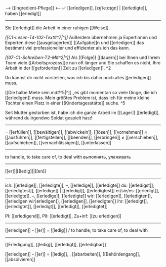 --> [[Ingredient-Pflege]] <--
✅ [[erledigen]], [ɛɐ̯ˈleːdɪɡn̩] | [[erledigte]], haben [[erledigt]]

---
Sie [[erledigt]] die Arbeit in einer ruhigen [[Weise]].

*[[C1-Lesen-T4-102-Text#^7|^]]* Außerdem übernehmen ja Expertinnen und Experten diese [[ausgelagerten]] [[Aufgabe]]n und [[erledigen]] das bestimmt viel professioneller und effizienter als ich das kann. 

*[[07-C1-Schreiben-T2-M#^2|^]]* Als [[Folge]] [[dauern]] bei Ihnen und Ihrem Team viele [[Arbeitsprozess]]e nun oft länger und Sie schaffen es nicht, Ihre Arbeit in der [[geforderten]] Zeit zu [[erledigen]]. ^2


Du kannst dir nicht vorstellen, was ich bis dahin noch alles [[erledigen]] muss. 

[[Die halbe Miete sein.md#^5|^]] „es gibt momentan so viele Dinge, die ich [[erledigen]] muss. Mein größtes Problem ist, dass ich für meine kleine Tochter einen Platz in einer [[Kindertagesstätte]] suche. ^5

Seit Mutter gestorben ist, habe ich die ganze Arbeit im [[Lager]] [[erledigt]], während du irgendwo Soldat gespielt hast!

---
= [[erfüllen]], [[bewältigen]], [[abwickeln]], [[lösen]],  [[vornehmen]]
≈ [[ausführen]], [[fertigstellen]], [[beenden]], [[erbringen]]
≠ [[verschieben]], [[aufschieben]], [[vernachlässigen]], [[unterlassen]]

---
to handle, to take care of, to deal with
выполнять, улаживать

---
[[er]]|[[ledig]]|[[en]]

---
ich: [[erledige]], [[erledigte]], –, [[erledige]], [[erledigte]]
du: [[erledigst]], [[erledigtest]], [[erledige]] | [[erledigt]], [[erledigtest]]
er/sie/es: [[erledigt]], [[erledigte]], –, [[erledige]], [[erledigte]]
wir: [[erledigen]], [[erledigten]], [[erledigen wir|erledigen]], [[erledigen]], [[erledigten]]
ihr: [[erledigt]], [[erledigtet]], [[erledigt]], [[erledigt]], [[erledigtet]]

PI: [[erledigend]], PII: [[erledigt]], Zu+inf: [[zu erledigen]]

---
[[erledigen]] - [[er]] = [[ledig]] / to handle, to take care of, to deal with

---
[[Erledigung]], [[ledig]], [[erledigt]], [[erledigbar]]

[[erledigen]] - [[er]] = [[ledig]], 
, [[abarbeiten]], [[Behördengang]], [[absolvieren]]